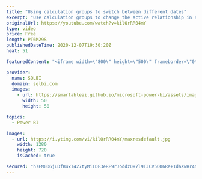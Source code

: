 ```yaml
---
title: "Using calculation groups to switch between different dates"
excerpt: "Use calculation groups to change the active relationship in a model in order to let users choose among multiple dates in a Power BI report. Article and download: https://sql.bi/684295?aff=yt"
originalUrl: https://youtube.com/watch?v=kilQrRR04mY
type: video
price: Free
length: PT6M29S
publishedDateTime: 2020-12-07T19:30:20Z
heat: 51

featuredContent: "<iframe width=\"800\" height=\"500\" frameborder=\"0\" src=\"https://www.youtube.com/embed/kilQrRR04mY\" allow=\"accelerometer; autoplay; encrypted-media; gyroscope; picture-in-picture\" allowfullscreen></iframe>"

provider:
  name: SQLBI
  domain: sqlbi.com
  images:
    - url: https://smartableai.github.io/microsoft-power-bi/assets/images/organizations/sqlbi.com-50x50.jpg
      width: 50
      height: 50

topics:
  - Power BI

images:
  - url: https://i.ytimg.com/vi/kilQrRR04mY/maxresdefault.jpg
    width: 1280
    height: 720
    isCached: true

secured: "h7FM0D6juDfBuxT427tyMiIDF3eRF9rJoddzD+7l9TJCV5O06Re+1daXwHr4NVxUDIaxLo9f/ZBZBXCxEfFtompW97Q5hkR7aoGwm2jnSD5CqFtRmcuV5npoBZWD8BbD8R/ZYsjE88CNo7olmqE8zqbPlaYCBMnztx4mMRK6Wy8hlzXFkh2//t2DiozynnZpAst9o4+Q3OLwePUOGVgW5+7kbz8AdoaW8Nm4Qc/d/y7rd5plw5C30zGESHK7i2L1VR0x431KHzd7kQME1Vmrqpnj0oC8ZckrSDpAi2Erwy1K/lFPmfFkWIUbgaBD5awgNYvRuwEuNnuuALDokYBOq8mIShnpdQ1gFwrScGDIJdicRDwr5q9DKbeW9tNH4UXbX3SMGdAOtQwZL2Ab0CL333ZWeZNMRE1kBYm13ou3lFA=;wffYw7JAiBSsjevWP8FtrA=="
---
```


